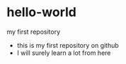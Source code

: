 hello-world
===========

my first repository

* this is my first repository on github
* I will surely learn a lot from here
